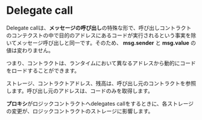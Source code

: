 # Delegate call

Delegate callは、**メッセージの呼び出し**の特殊な形で、呼び出しコントラクトのコンテクストの中で目的のアドレスにあるコードが実行されるという事実を除いてメッセージ呼び出しと同一です。そのため、 **msg.sender** と **msg.value** の値は変わりません。

つまり、コントラクトは、ランタイムにおいて異なるアドレスから動的にコードをロードすることができます。

ストレージ、コントラクトアドレス、残高は、呼び出し元のコントラクトを参照します。呼び出し元のアドレスは、コードのみを取得します。

**プロキシ**がロジックコントラクトへdelegates callをするときに、各ストレージの変更が、ロジックコントラクトのストレージに影響します。